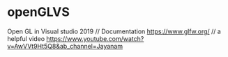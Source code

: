 # openGLVS
Open GL in Visual studio 2019
// Documentation https://www.glfw.org/
// a helpful video https://www.youtube.com/watch?v=AwVVt9Ht5Q8&ab_channel=Jayanam
